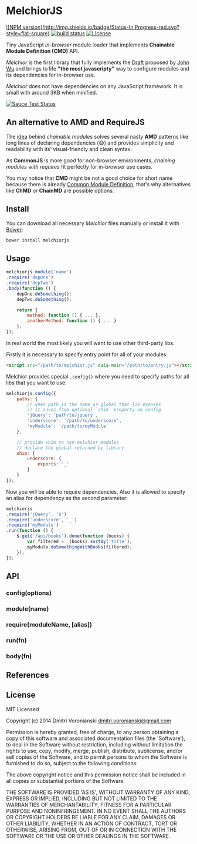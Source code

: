 # MelchiorJS

[![NPM version](http://img.shields.io/badge/Status-In Progress-red.svg?style=flat-square)](#usage)
[![build status](http://img.shields.io/travis/voronianski/melchior.js.svg?style=flat-square)](https://travis-ci.org/voronianski/melchior.js)
[![License](http://img.shields.io/badge/Licence-MIT-brightgreen.svg?style=flat-square)](#license)

Tiny JavaScript _in-browser_ module loader that implements **Chainable Module Definition (CMD)** API.

_Melchior_ is the first library that fully implements the [Draft](https://github.com/tjwudi/wd.js/wiki/module-loader) proposed by [John Wu](https://github.com/tjwudi) and brings to life **"the most javascripty"** way to configure modules and its dependencies for in-browser use. 

_Melchior_ does not have dependencies on any JavaScript framework. It is small with around 3KB when minified.

[![Sauce Test Status](https://saucelabs.com/browser-matrix/voronianski.svg)](http://saucelabs.com)

## An alternative to AMD and RequireJS

The [idea](http://dailyjs.com/2014/07/14/alternative-module-api/) behind _chainable modules_ solves several nasty **AMD** patterns like long lines of declaring dependencies (:tired_face:) and provides simplicity and readability with its' visual-friendly and clean syntax. 

As **CommonJS** is more good for non-browser environments, _chaining modules with requires_ fit perfectly for in-browser use cases. 

You may notice that **CMD** might be not a good choice for short name because there is already [Common Module Definition](https://github.com/cmdjs/specification/blob/master/draft/module.md), that's why alternatives like **ChMD** or **ChainMD** are possible options.

## Install

You can download all necessary _Melchior_ files manually or install it with [Bower](http://bower.io/):

```bash
bower install melchiorjs
```

## Usage

```javascript
melchiorjs.module('name')
.require('depOne')
.require('depTwo')
.body(function () {
	depOne.doSomething();
	depTwo.doSomething();

	return {
		method: function () { ... },
		anotherMethod: function () { ... }
	};
});
```

In real world the most likely you will want to use other third-party libs.

Firstly it is necessary to specify entry point for all of your modules:

```html
<script src="/path/to/melchior.js" data-main="/path/to/entry.js"></script>
```

Melchior provides special ``.config()`` where you need to specify paths for all libs that you want to use:

```javascript
melchiorjs.config({
	paths: {
		// when path is the same as global that lib exposes
		// it saves from optional `shim` property on config
		'jQuery': 'path/to/jquery',
		'underscore': '/path/to/underscore',
		'myModule': '/path/to/myModule'
	},

	// provide shim to non-melchior modules
	// declare the global returned by library
	shim: {
		underscore: {
			exports: '_'
		}
	}
});
```

Now you will be able to require dependencies. Also it is allowed to specify an alias for dependency as the second parameter:

```javascript
melchiorjs
.require('jQuery', '$')
.require('underscore', '_')
.require('myModule')
.run(function () {
	$.get('/api/books').done(function (books) {
		var filtered = _(books).sortBy('title');
		myModule.doSomethingWithBooks(filtered);
	});
});
```

## API

### config(options)

### module(name)

### require(moduleName, [alias])

### run(fn)

### body(fn)

## References

## License

MIT Licensed

Copyright (c) 2014 Dmitri Voronianski [dmitri.voronianski@gmail.com](mailto:dmitri.voronianski@gmail.com)

Permission is hereby granted, free of charge, to any person obtaining a copy of this software and associated documentation files (the 'Software'), to deal in the Software without restriction, including without limitation the rights to use, copy, modify, merge, publish, distribute, sublicense, and/or sell copies of the Software, and to permit persons to whom the Software is furnished to do so, subject to the following conditions:

The above copyright notice and this permission notice shall be included in all copies or substantial portions of the Software.

THE SOFTWARE IS PROVIDED 'AS IS', WITHOUT WARRANTY OF ANY KIND, EXPRESS OR IMPLIED, INCLUDING BUT NOT LIMITED TO THE WARRANTIES OF MERCHANTABILITY, FITNESS FOR A PARTICULAR PURPOSE AND NONINFRINGEMENT. IN NO EVENT SHALL THE AUTHORS OR COPYRIGHT HOLDERS BE LIABLE FOR ANY CLAIM, DAMAGES OR OTHER LIABILITY, WHETHER IN AN ACTION OF CONTRACT, TORT OR OTHERWISE, ARISING FROM, OUT OF OR IN CONNECTION WITH THE SOFTWARE OR THE USE OR OTHER DEALINGS IN THE SOFTWARE.
